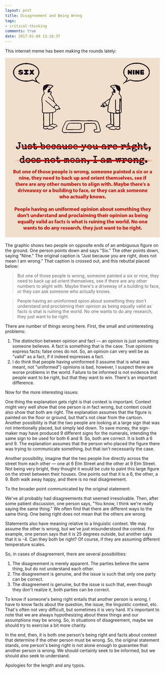 ```yaml
---
layout: post
title: Disagreement and Being Wrong
tags:
- critical-thinking
comments: true
date: 2017-01-09 13:18:37
---
```


This internet meme has been making the rounds lately:

![Disagreement](/images/2017/disagreement.jpg)

The graphic shows two people on opposite ends of an ambiguous figure on the ground. One person points down and says "Six." The other points down, saying "Nine." The original caption is "Just because you are right, does not mean I am wrong." That caption is crossed out, and this rebuttal placed below:

>But one of those people is wrong, someone painted a six or nine, they need to back up ad orient themselves, see if there are any other numbers to alight with. Maybe there's a driveway of a building to face, or they can ask someone who actually knows.

>People having an uninformed opion about something they don't understand and proclaiming their opinion as being equally valid as facts is shat is ruining the world. No one wants to do any research, they just want to be right.


There are number of things wrong here. First, the small and uninteresting problems:

1. The distinction between opinion and fact — an opinion is just something someone believes. A fact is something that is the case. True opinions express facts; false ones do not. So, an opinion can very well be as "valid" as a fact, if it indeed expresses a fact.
2. I do think that people having uninformed (I assume that is what was meant, not "uniformed") opinions is bad, however, I suspect there are worse problems in the world. Failure to be informed is not evidence that people want to be right, but that they want to win. There's an important difference.

Now for the more interesting issues:

One thing the explanation gets right is that context is important. Context might very well show that one person is in fact wrong, but context could also show that both are right. The explanation assumes that the figure is painted on the floor or ground, but that's not clear from the cartoon. Another possibility is that the two people are looking at a large sign that was not intentionally placed, but simply laid down. To save money, the sign-maker may have produced 9 different signs for the numerals, intending the same sign to be used for both 6 and 9. So, both are correct. It is both a 6 and 9. The explanation assumes that the person who placed the figure there was trying to communicate something, but that isn't necessarily the case.

Another possibility, imagine that the two people live directly across the street from each other — one at 6 Elm Street and the other at 9 Elm Street. Not being very bright, they thought it would be cute to paint this large figure on the street between their houses. One points out that it is a 6, the other, a 9. Both walk away happy, and there is no real disagreement.

To the broader point communicated by the original statement:

We've all probably had disagreements that seemed irresolvable. Then, after some patient discussion, one person says, "You know, I think we're really saying the same thing." We often find that there are different ways to the same thing. One being right does not mean that the others are wrong.

Statements also have meaning relative to a linguistic context. We may assume the other is wrong, but we've just misunderstood the context. For example, one person says that it is 25 degrees outside, but another says that it is -4. Can they both be right? Of course, if they are assuming different temperature scales.

So, in cases of disagreement, there are several possibilities:

1. The disagreement is merely apparent. The parties believe the same thing, but do not understand each other.
2. The disagreement is genuine, and the issue is such that only one party can be correct.
3. The disagreement is genuine, but the issue is such that, even though they don't realize it, both parties can be correct.

To know if someone's being right entails that another person is wrong, I have to know facts about the question, the issue, the linguistic context, etc. That's often not very difficult, but sometimes it is very hard. It's important to note that we are always hypothesizing about these things and our assumptions may be wrong. So, in situations of disagreement, maybe we should try to exercise a bit more charity.

In the end, then, it is both one person's being right and facts about context that determine if the other person must be wrong. So, the original statement stands, one person's being right is not alone enough to guarantee that another person is wrong. We should certainly seek to be informed, but we should also seek to understand.

Apologies for the length and any typos.
